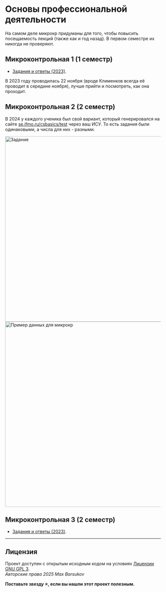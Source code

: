 # Основы профессиональной деятельности

На самом деле микрокр придуманы для того, чтобы повысить посещаемость лекций (также как и год назад). В первом семестре их никогда не проверяют.

## Микроконтрольная 1 (1 семестр)

- [Задания и ответы (2023)](https://github.com/petrovviacheslav/myitmo/blob/main/BCS_or_OPD/Micro%D1%81r/1.pdf).

В 2023 году проводилась 22 ноября (вроде Клименков всегда её проводит в середине ноября), лучше прийти и посмотреть, как она проходит.

## Микроконтрольная 2 (2 семестр)

В 2024 у каждого ученика был свой вариант, который генерировался на сайте [se.ifmo.ru/csbasics/test](https://se.ifmo.ru/csbasics/test) через ваш ИСУ. То есть задания были одинаковыми, а числа для них - разными.

<img alt="Задание" src="https://i.imgur.com/PE16Yzz.png" width="600">
<img alt="Пример данных для микрокр" src="https://i.imgur.com/vNyTaJc.png" width="600">

## Микроконтрольная 3 (2 семестр)

- [Задания и ответы (2023)](./3/full.pdf).

---

## Лицензия <a name="license"></a>

Проект доступен с открытым исходным кодом на условиях [Лицензии GNU GPL 3](https://opensource.org/license/gpl-3-0/). \
*Авторские права 2025 Max Barsukov*

**Поставьте звезду :star:, если вы нашли этот проект полезным.**
